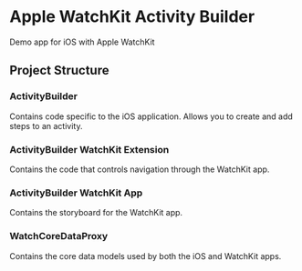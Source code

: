 # Apple WatchKit Activity Builder
Demo app for iOS with Apple WatchKit

## Project Structure
### ActivityBuilder
Contains code specific to the iOS application.  Allows you to create and add steps to an activity.

### ActivityBuilder WatchKit Extension
Contains the code that controls navigation through the WatchKit app.

### ActivityBuilder WatchKit App
Contains the storyboard for the WatchKit app.

### WatchCoreDataProxy
Contains the core data models used by both the iOS and WatchKit apps.

